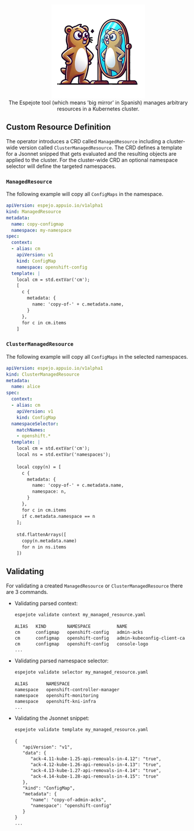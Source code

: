 <p align="center">
  <img width=256px src="./assets/logo.png" alt="a goopher standing in front of a big mirror" /><br />
  The Espejote tool (which means 'big mirror' in Spanish) manages arbitrary resources in a Kubernetes cluster.
</p>

## Custom Resource Definition

The operator introduces a CRD called `ManagedResource` including a cluster-wide version called `ClusterManagedResource`.
The CRD defines a template for a Jsonnet snipped that gets evaluated and the resulting objects are applied to the cluster.
For the cluster-wide CRD an optional namespace selector will define the targeted namespaces.

### `ManagedResource`

The following example will copy all `ConfigMaps` in the namespace.

```yaml
apiVersion: espejo.appuio.io/v1alpha1
kind: ManagedResource
metadata:
  name: copy-configmap
  namespace: my-namespace
spec:
  context:
  - alias: cm
    apiVersion: v1
    kind: ConfigMap
    namespace: openshift-config
  template: |
    local cm = std.extVar('cm');
    [
      c {
        metadata: {
          name: 'copy-of-' + c.metadata.name,
        }
      },
      for c in cm.items
    ]
```

### `ClusterManagedResource`

The following example will copy all `ConfigMaps` in the selected namespaces.

```yaml
apiVersion: espejo.appuio.io/v1alpha1
kind: ClusterManagedResource
metadata:
  name: alice
spec:
  context:
  - alias: cm
    apiVersion: v1
    kind: ConfigMap
  namespaceSelector:
    matchNames:
    - openshift.*
  template: |
    local cm = std.extVar('cm');
    local ns = std.extVar('namespaces');

    local copy(n) = [
      c {
        metadata: {
          name: 'copy-of-' + c.metadata.name,
          namespace: n,
        }
      },
      for c in cm.items
      if c.metadata.namespace == n
    ];

    std.flattenArrays([
      copy(n.metadata.name)
      for n in ns.items
    ])
```

## Validating

For validating a created `ManagedResource` or `ClusterManagedResource` there are 3 commands.

* Validating parsed context:
  ```
  espejote validate context my_managed_resource.yaml

  ALIAS   KIND        NAMESPACE          NAME
  cm      configmap   openshift-config   admin-acks
  cm      configmap   openshift-config   admin-kubeconfig-client-ca
  cm      configmap   openshift-config   console-logo
  ...
  ```

* Validating parsed namespace selector:
  ```
  espejote validate selector my_managed_resource.yaml

  ALIAS       NAMESPACE
  namespace   openshift-controller-manager
  namespace   openshift-monitoring
  namespace   openshift-kni-infra
  ...
  ```

* Validating the Jsonnet snippet:
  ```
  espejote validate template my_managed_resource.yaml

  {
     "apiVersion": "v1",
     "data": {
        "ack-4.11-kube-1.25-api-removals-in-4.12": "true",
        "ack-4.12-kube-1.26-api-removals-in-4.13": "true",
        "ack-4.13-kube-1.27-api-removals-in-4.14": "true",
        "ack-4.14-kube-1.28-api-removals-in-4.15": "true"
     },
     "kind": "ConfigMap",
     "metadata": {
        "name": "copy-of-admin-acks",
        "namespace": "openshift-config"
     }
  }
  ...
  ```
